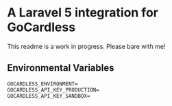 # A Laravel 5 integration for GoCardless 

This readme is a work in progress. Please bare with me!

## Environmental Variables

```
GOCARDLESS_ENVIRONMENT=
GOCARDLESS_API_KEY_PRODUCTION=
GOCARDLESS_API_KEY_SANDBOX=
```